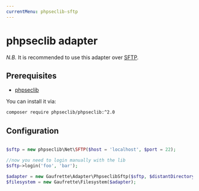 ```yaml
---
currentMenu: phpseclib-sftp
---
```


# phpseclib adapter

*N.B.* It is recommended to use this adapter over [SFTP](sftp.html).

## Prerequisites

* [phpseclib](https://github.com/phpseclib/phpseclib)

You can install it via:

```bash
composer require phpseclib/phpseclib:^2.0
```

## Configuration

```php

$sftp = new phpseclib\Net\SFTP($host = 'localhost', $port = 22);

//now you need to login manually with the lib
$sftp->login('foo', 'bar');

$adapter = new Gaufrette\Adapter\PhpseclibSftp($sftp, $distantDirectory = null, $createDirectoryIfDoesntExist = false);
$filesystem = new Gaufrette\Filesystem($adapter);
```
